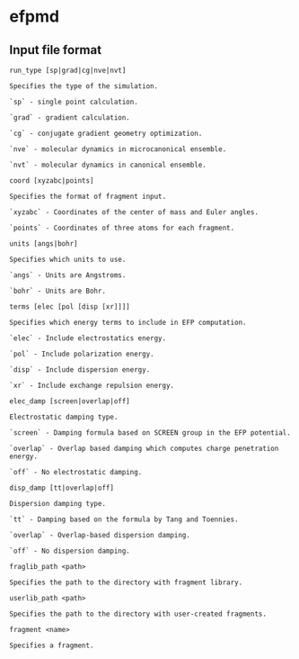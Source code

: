 # efpmd

## Input file format

`run_type [sp|grad|cg|nve|nvt]`

	Specifies the type of the simulation.

	`sp` - single point calculation.

	`grad` - gradient calculation.

	`cg` - conjugate gradient geometry optimization.

	`nve` - molecular dynamics in microcanonical ensemble.

	`nvt` - molecular dynamics in canonical ensemble.

`coord [xyzabc|points]`

	Specifies the format of fragment input.

	`xyzabc` - Coordinates of the center of mass and Euler angles.

	`points` - Coordinates of three atoms for each fragment.

`units [angs|bohr]`

	Specifies which units to use.

	`angs` - Units are Angstroms.

	`bohr` - Units are Bohr.

`terms [elec [pol [disp [xr]]]]`

	Specifies which energy terms to include in EFP computation.

	`elec` - Include electrostatics energy.

	`pol` - Include polarization energy.

	`disp` - Include dispersion energy.

	`xr` - Include exchange repulsion energy.

`elec_damp [screen|overlap|off]`

	Electrostatic damping type.

	`screen` - Damping formula based on SCREEN group in the EFP potential.

	`overlap` - Overlap based damping which computes charge penetration energy.

	`off` - No electrostatic damping.

`disp_damp [tt|overlap|off]`

	Dispersion damping type.

	`tt` - Damping based on the formula by Tang and Toennies.

	`overlap` - Overlap-based dispersion damping.

	`off` - No dispersion damping.

`fraglib_path <path>`

	Specifies the path to the directory with fragment library.

`userlib_path <path>`

	Specifies the path to the directory with user-created fragments.

`fragment <name>`

	Specifies a fragment.
